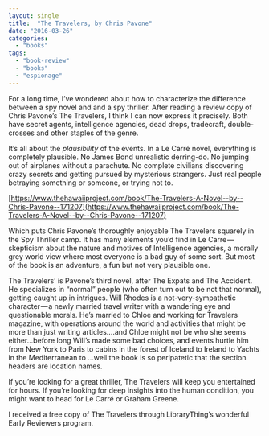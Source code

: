```yaml
---
layout: single
title:  "The Travelers, by Chris Pavone"
date: "2016-03-26"
categories: 
  - "books"
tags: 
  - "book-review"
  - "books"
  - "espionage"
---
```


For a long time, I’ve wondered about how to characterize the difference between a spy novel and and a spy thriller. After reading a review copy of Chris Pavone’s The Travelers, I think I can now express it precisely. Both have secret agents, intelligence agencies, dead drops, tradecraft, double-crosses and other staples of the genre.

It’s all about the _plausibility_ of the events. In a Le Carré novel, everything is completely plausible. No James Bond unrealistic derring-do. No jumping out of airplanes without a parachute. No complete civilians discovering crazy secrets and getting pursued by mysterious strangers. Just real people betraying something or someone, or trying not to.

[https://www.thehawaiiproject.com/book/The-Travelers-A-Novel--by--Chris-Pavone--171207](https://www.thehawaiiproject.com/book/The-Travelers-A-Novel--by--Chris-Pavone--171207)

Which puts Chris Pavone’s thoroughly enjoyable The Travelers squarely in the Spy Thriller camp. It has many elements you’d find in Le Carre — skepticism about the nature and motives of Intelligence agencies, a morally grey world view where most everyone is a bad guy of some sort. But most of the book is an adventure, a fun but not very plausible one.

The Travelers’ is Pavone’s third novel, after The Expats and The Accident. He specializes in “normal” people (who often turn out to be not that normal), getting caught up in intrigues. Will Rhodes is a not-very-sympathetic character — a newly married travel writer with a wandering eye and questionable morals. He’s married to Chloe and working for Travelers magazine, with operations around the world and activities that might be more than just writing articles….and Chloe might not be who she seems either…before long Will’s made some bad choices, and events hurtle him from New York to Paris to cabins in the forest of Iceland to Ireland to Yachts in the Mediterranean to …well the book is so peripatetic that the section headers are location names.

If you’re looking for a great thriller, The Travelers will keep you entertained for hours. If you’re looking for deep insights into the human condition, you might want to head for Le Carré or Graham Greene.

I received a free copy of The Travelers through LibraryThing’s wonderful Early Reviewers program.
